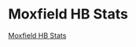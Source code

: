 # Moxfield HB Stats
[Moxfield HB Stats](https://formeorme.github.io/node-scripts/public/moxfieldStats.html)

